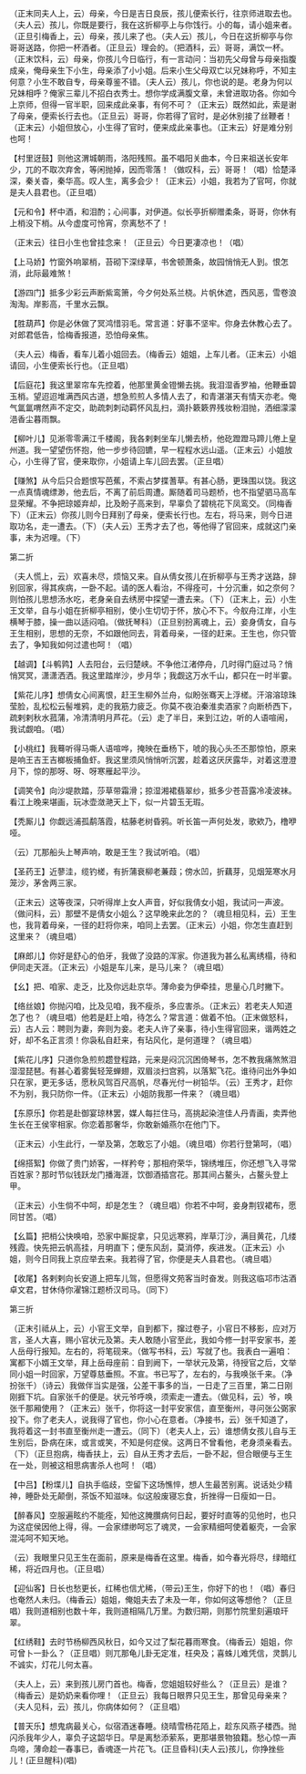 <!-- { "loadSidebar": true } -->
（正末同夫人上，云）母亲，今日是吉日良辰，孩儿便索长行，往京师进取去也。（夫人云）孩儿，你既是要行，我在这折柳亭上与你饯行。小的每，请小姐来者。（正旦引梅香上，云）母亲，孩儿来了也。（夫人云）孩儿，今日在这折柳亭与你哥哥送路，你把一杯酒者。（正旦云）理会的。（把酒科，云）哥哥，满饮一杯。（正末饮科，云）母亲，你孩儿今日临行，有一言动问：当初先父母曾与母亲指腹成亲，俺母亲生下小生，母亲添了小小姐。后来小生父母双亡以兄妹称呼，不知主何意？小生不敢自专，母亲尊鉴不错。（夫人云）孩儿，你也说的是。老身为何以兄妹相呼？俺家三辈儿不招白衣秀士。想你学成满腹文章，未曾进取功各。你如今上京师，但得一官半职，回来成此亲事，有何不可？（正末云）既然如此，索是谢了母亲，便索长行去也。（正旦云）哥哥，你若得了官时，是必休别接了丝鞭者！（正末云）小姐但放心，小生得了官时，便来成此亲事也。（正末云）好是难分别也呵！

【村里迓鼓】则他这渭城朝雨，洛阳残照。虽不唱阳关曲本，今日来祖送长安年少，兀的不取次弃舍，等闲抛掉，因而零落！（做叹科，云）哥哥！（唱）恰楚泽深，秦关杳，秦华高。叹人生，离多会少！（正末云）小姐，我若为了官呵，你就是夫人县君也。（正旦唱）

【元和令】杯中酒，和泪酌；心间事，对伊道。似长亭折柳赠柔条，哥哥，你休有上梢没下梢。从今虚度可怜宵，奈离愁不了！

（正末云）往日小生也曾挂念来！（正旦云）今日更凄凉也！（唱）

【上马娇】竹窗外响翠梢，苔砌下深绿草，书舍顿萧条，故园悄悄无人到。恨怎消，此际最难煞！

【游四门】抵多少彩云声断紫鸾箫，今夕何处系兰桡。片帆休遮，西风恶，雪卷浪淘淘。岸影高，千里水云飘。

【胜葫芦】你是必休做了冥鸿惜羽毛。常言道：好事不坚牢。你身去休教心去了。对郎君低告，恰梅香报道，恐怕母亲焦。

（夫人云）梅香，看车儿着小姐回去。（梅香云）姐姐，上车儿者。（正末云）小姐请回，小生便索长行也。（正旦唱）

【后庭花】我这里翠帘车先控着，他那里黄金镫懒去挑。我泪湿香罗袖，他鞭垂碧玉梢。望迢迢堆满西风古道，想急煎煎人多情人去了，和青湛湛天有情天亦老。俺气氲氲喟然声不定交，助疏刺刺动羁怀风乱扫，滴扑簌簌界残妆粉泪抛，洒细濛濛浥香尘暮雨飘。

【柳叶儿】见淅零零满江千楼阁，我各剌剌坐车儿懒去桥，他矻蹬蹬马蹄儿倦上皇州道。我一望望伤怀抱，他一步步待回镳，早一程程水远山遥。（正末云）小姐放心，小生得了官，便来取你，小姐请上车儿回去罢。（正旦唱）

【赚煞】从今后只合题恨写芭蕉，不索占梦揲蓍草。有甚心肠，更珠围以饶。我这一点真情魂缥渺，他去后，不离了前后周遭。厮随着司马题桥，也不指望驷马高车显荣耀。不争把琼姬弃却，比及盼子高来到，早辜负了碧桃花下凤鸾交。（同梅香下）（正末云）你孩儿则今日拜别了母亲，便索长行也。左右，将马来，则今日进取功名，走一遭去。（下）（夫人云）王秀才去了也，等他得了官回来，成就这门亲事，未为迟哩。（下）

第二折

（夫人慌上，云）欢喜未尽，烦恼又来。自从倩女孩儿在折柳亭与王秀才送路，辞别回家，得其疾病，一卧不起。请的医人看治，不得痊可，十分沉重，如之奈何？则怕孩儿思想汤水吃，老身亲自去绣房中探望一遭去来。（下）（正末上，云）小生王文举，自与小姐在折柳亭相别，使小生切切于怀，放心不下。今舣舟江岸，小生横琴于膝，操一曲以适闷咱。（做抚琴科）（正旦别扮离魂上，云）妾身倩女，自与王生相别，思想的无奈，不如跟他同去，背着母亲，一径的赶来。王生也，你只管去了，争知我如何过遣也呵！（唱）

【越调】【斗鹌鹑】人去阳台，云归楚峡。不争他江渚停舟，几时得门庭过马？悄悄冥冥，潇潇洒洒。我这里踏岸沙，步月华；我觑这万水千山，都只在一时半霎。

【紫花儿序】想倩女心间离恨，赶王生柳外兰舟，似盼张骞天上浮槎。汗溶溶琼珠莹脸，乱松松云髻堆鸦，走的我筋力疲乏。你莫不夜泊秦淮卖酒家？向断桥西下，疏剌剌秋水菰蒲，冷清清明月芦花。（云）走了半日，来到江边，听的人语喧闹，我试觑咱。（唱）

【小桃红】我蓦听得马嘶人语喧哗，掩映在垂杨下，唬的我心头丕丕那惊怕，原来是响王吉王吉榔板捕鱼虾。我这里须风悄悄听沉罢，趁着这厌厌露华，对着这澄澄月下，惊的那呀、呀、呀寒雁起平沙。

【调笑令】向沙堤款踏，莎草带霜滑；掠湿湘裙翡翠纱，抵多少苍苔露冷凌波袜。看江上晚来堪画，玩冰壶潋滟天上下，似一片碧玉无瑕。

【秃厮儿】你觑远浦孤鹬落霞，枯藤老树昏鸦。听长笛一声何处发，歌欸乃，橹咿哑。

（云）兀那船头上琴声响，敢是王生？我试听咱。（唱）

【圣药王】近蓼洼，缆钓槎，有折蒲衰柳老蒹葭；傍水凹，折藕芽，见烟笼寒水月笼沙，茅舍两三家。

（正末云）这等夜深，只听得岸上女人声音，好似我倩女小姐，我试问一声波。（做问科，云）那壁不是倩女小姐么？这早晚来此怎的？（魂旦相见科，云）王生也，我背着母亲，一径的赶将你来，咱同上去罢。（正末云）小姐，你怎生直赶到这里来？（魂旦唱）

【麻郎儿】你好是舒心的伯牙，我做了没路的浑家。你道我为甚么私离绣榻，待和伊同走天涯。（正末云）小姐是车儿来，是马儿来？（魂旦唱）

【幺】把、咱家、走乏，比及你远赴京华。薄命妾为伊牵挂，思量心几时撇下。

【络丝娘】你抛闪咱，比及见咱，我不瘦杀，多应害杀。（正末云）若老夫人知道怎了也？（魂旦唱）他若是赶上咱，待怎么？常言道：做着不怕。（正末做怒科，云）古人云：聘则为妻，奔则为妾。老夫人许了亲事，待小生得官回来，谐两姓之好，却不名正言须！你袅私自赶来，有玷风化，是何道理？（魂旦唱）

【紫花儿序】只道你急煎煎趱登程路，元来是闷沉沉困倚琴书，怎不教我痛煞煞泪湿湿琵琶。有甚心着雾鬓轻笼蝉翅，双眉淡扫宫鸦，以落絮飞花。谁待问出外争如只在家，更无多话，愿秋风驾百尺高帆，尽春光付一树铅华。（云）王秀才，赶你不为别，我只防你一件。（正末云）小姐防我那一件来？（魂旦唱）

【东原乐】你若是赴御宴琼林罢，媒人每拦住马，高挑起染渲佳人丹青画，卖弄他生长在王侯宰相家。你恋着那奢华，你敢新婚燕尔在他门下。

（正末云）小生此行，一举及第，怎敢忘了小姐。（魂旦唱）你若行登第呵，（唱）

【绵搭絮】你做了贵门娇客，一样矜夸；那相府荣华，锦绣堆压，你还想飞入寻常百姓家？那时节似钱跃龙门播海涯，饮御酒插宫花。那其间占鳌头，占鳌头登上甲。

（正末云）小生倘不中呵，却是怎生？（魂旦唱）你若不中呵，妾身荆钗裙布，愿同甘苦。（唱）

【幺篇】把梢公快唤咱，恐家中厮捉拿，只见远寒鸦，岸草汀沙，满目黄花，几缕残霞。快先把云帆高挂，月明直下；便东风刮，莫消停，疾进发。（正末云）小姐，则今日同我上京应举去来。我若得了官，你便是夫人县君也。（魂旦唱）

【收尾】各剌剌向长安道上把车儿驾，但愿得文苑客当时奋发。则我这临邛市沽酒卓文君，甘休侍你濯锦江题桥汉司马。（同下）

第三折

（正末引祗从上，云）小官王文举，自到都下，撺过卷子，小官日不移影，应对万言，圣人大喜，赐小官状元及第。夫人敢随小官至此，我如今修一封平安家书，差人岳母行报知。左右的，将笔砚来。（做写书科，云）写就了也。我表白一遍咱：寓都下小婿王文举，拜上岳母座前：自到阙下，一举状元及第，待授官之后，文举同小姐一时回家，万望尊慈垂照。不宣。书已写了，左右的，与我唤张千来。（净扮张千）（诗云）我做伴当实是强，公差干事多的当，一日走了三百里，第二日刚刚捱下坑。自家张千的便是。状元爷呼唤，须索走一遭去。（做见科，云）爷，唤张千那厢使用？（正末云）张千，你将这一封平安家信，直至衡州，寻问张公弼家投下。你了老夫人，说我得了官也，你小心在意者。（净接书，云）张千知道了，我将着这一封书直至衡州走一遭云。（同下）（老夫人上，云）谁想倩女孩儿自与王生别后，卧病在床，或言或笑，不知是何症侯。这两日不曾看他，老身须亲看去。（下）（正旦抱病，梅香扶上，云）自从王秀才去后，一卧不起，但合眼便与王生在一处，则被这相思病害杀人也呵！（唱）

【中吕】【粉堞儿】自执手临歧，空留下这场憔悴，想人生最苦别离。说话处少精神，睡卧处无颠倒，茶饭不知滋味。似这般废寝忘食，折挫得一日瘦如一日。

【醉春风】空服遍眩约不能痊，知他这腌臢病何日起，要好时直等的见他时，也只为这症侯因他上得，得。一会家缥缈呵忘了魂灵，一会家精细呵使着躯壳，一会家混沌呵不知天地。

（云）我眼里只见王生在面前，原来是梅香在这里。梅香，如今春光将尽，绿暗红稀，将近四月也。（正旦唱）

【迎仙客】日长也愁更长，红稀也信尤稀，（带云)王生，你好下的也！（唱）春归也奄然人未归。（梅香云）姐姐，俺姐夫去了未及一年，你如何这等想他？（正旦唱）我则道相别也数十年，我则道相隔几万里。为数归期，则那竹院里刻遍琅玕翠。

【红绣鞋】去时节杨柳西风秋日，如今又过了梨花暮雨寒食。（梅香云）姐姐，你可曾卜一卦么？（正旦唱）则兀那龟儿卦无定准，枉央及；喜蛛儿难凭信，灵鹊儿不诚实，灯花儿何太喜。

（夫人上，云）来到孩儿房门首也。梅香，您姐姐较好些么？（正旦云）是谁？（梅香云）是奶奶来看你哩！（正旦云）我每日眼界只见王生，那曾见母亲来？（夫人见科，云）孩儿，你病体如何？（正旦唱）

【普天乐】想鬼病最关心，似宿酒迷春睡。绕晴雪杨花陌上，趁东风燕子楼西。抛闪杀我年少人，辜负子这韶华日。早是离愁添萦系，更那堪景物狼籍。愁心惊一声鸟啼，薄命趁一春事已，香魂逐一片花飞。(正旦昏科)(夫人云)孩儿，你挣挫些儿！(正旦醒科)(唱)

